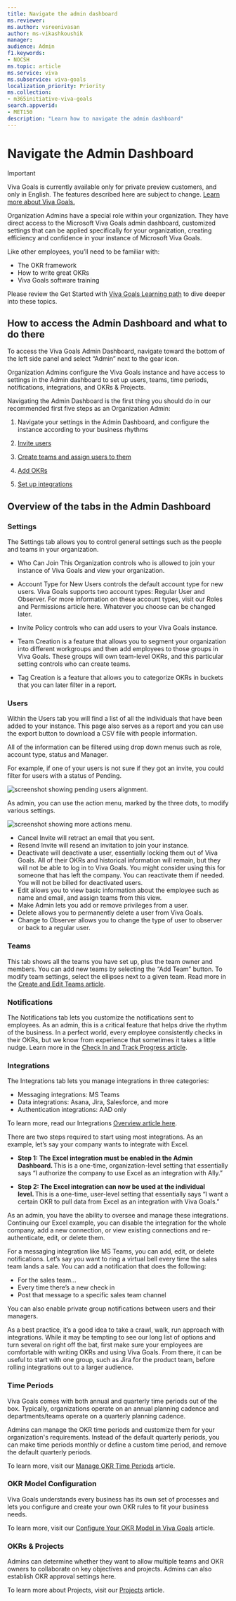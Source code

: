 ```yaml
---
title: Navigate the admin dashboard
ms.reviewer: 
ms.author: vsreenivasan
author: ms-vikashkoushik
manager: 
audience: Admin
f1.keywords:
- NOCSH
ms.topic: article
ms.service: viva
ms.subservice: viva-goals
localization_priority: Priority
ms.collection:  
- m365initiative-viva-goals  
search.appverid:
- MET150
description: "Learn how to navigate the admin dashboard"
---
```

# Navigate the Admin Dashboard

> [!IMPORTANT]
> Viva Goals is currently available only for private preview customers, and only in English. The features described here are subject to change. [Learn more about Viva Goals.](https://go.microsoft.com/fwlink/?linkid=2189933)

Organization Admins have a special role within your organization. They have direct access to the Microsoft Viva Goals admin dashboard, customized settings that can be applied specifically for your organization, creating efficiency and confidence in your instance of Microsoft Viva Goals.  

Like other employees, you’ll need to be familiar with:  
- The OKR framework  
- How to write great OKRs  
- Viva Goals software training 

Please review the Get Started with [Viva Goals Learning path](roles-permissions-in-viva-goals.md) to dive deeper into these topics.   

## How to access the Admin Dashboard and what to do there 

To access the Viva Goals Admin Dashboard, navigate toward the bottom of the left side panel and select “Admin” next to the gear icon.  

Organization Admins configure the Viva Goals instance and have access to settings in the Admin dashboard to set up users, teams, time periods, notifications, integrations, and OKRs & Projects. 

Navigating the Admin Dashboard is the first thing you should do in our recommended first five steps as an Organization Admin:  

1. Navigate your settings in the Admin Dashboard, and configure the instance according to your business rhythms 

1. [Invite users](/viva/goals/inviting-and-removing-a-user)

1. [Create teams and assign users to them](/viva/goals/reate-and-edit-teams-and-subteams) 

1. [Add OKRs](/viva/goals/creating-okrs) 

1. [Set up integrations](/viva/goals/integrations-overview) 
 
## Overview of the tabs in the Admin Dashboard 

### Settings 

The Settings tab allows you to control general settings such as the people and teams in your organization.  

- Who Can Join This Organization controls who is allowed to join your instance of Viva Goals and view your organization.  

- Account Type for New Users controls the default account type for new users. Viva Goals supports two account types: Regular User and Observer. For more information on these account types, visit our Roles and Permissions article here. Whatever you choose can be changed later.  

- Invite Policy controls who can add users to your Viva Goals instance.  

- Team Creation is a feature that allows you to segment your organization into different workgroups and then add employees to those groups in Viva Goals. These groups will own team-level OKRs, and this particular setting controls who can create teams.  

- Tag Creation is a feature that allows you to categorize OKRs in buckets that you can later filter in a report.  
 
### Users  

Within the Users tab you will find a list of all the individuals that have been added to your instance. This page also serves as a report and you can use the export button to download a CSV file with people information.  

All of the information can be filtered using drop down menus such as role, account type, status and Manager.  

For example, if one of your users is not sure if they got an invite, you could filter for users with a status of Pending.  

![screenshot showing pending users alignment.](../media/goals/2/28/b.png)

As admin, you can use the action menu, marked by the three dots, to modify various settings. 

![screenshot showing more actions menu.](../media/goals/2/28/b.png)

- Cancel Invite will retract an email that you sent.  
- Resend Invite will resend an invitation to join your instance. 
- Deactivate will deactivate a user, essentially locking them out of Viva Goals. All of their OKRs and historical information will remain, but they will not be able to log in to Viva Goals. You might consider using this for someone that has left the company. You can reactivate them if needed. You will not be billed for deactivated users.  
- Edit allows you to view basic information about the employee such as name and email, and assign teams from this view.  
- Make Admin lets you add or remove privileges from a user.  
- Delete allows you to permanently delete a user from Viva Goals. 
- Change to Observer allows you to change the type of user to observer or back to a regular user.  

### Teams 

This tab shows all the teams you have set up, plus the team owner and members. You can add new teams by selecting the “Add Team” button. To modify team settings, select the ellipses next to a given team. Read more in the [Create and Edit Teams article](/viva/goals/create-and-edit-teams-and-subteams).

### Notifications 

The Notifications tab lets you customize the notifications sent to employees. As an admin, this is a critical feature that helps drive the rhythm of the business. In a perfect world, every employee consistently checks in their OKRs, but we know from experience that sometimes it takes a little nudge. Learn more in the [Check In and Track Progress article](/viva/goals/check-ins-and-progress-status).

### Integrations 

The Integrations tab lets you manage integrations in three categories:  

- Messaging integrations: MS Teams 
- Data integrations: Asana, Jira, Salesforce, and more  
- Authentication integrations: AAD only  

To learn more, read our Integrations [Overview article here](/viva/goals/integrations-overview).

There are two steps required to start using most integrations. As an example, let’s say your company wants to integrate with Excel. 

- **Step 1: The Excel integration must be enabled in the Admin Dashboard.** This is a one-time, organization-level setting that essentially says “I authorize the company to use Excel as an integration with Ally.” 

- **Step 2: The Excel integration can now be used at the individual level.** This is a one-time, user-level setting that essentially says “I want a certain OKR to pull data from Excel as an integration with Viva Goals.” 

As an admin, you have the ability to oversee and manage these integrations. Continuing our Excel example, you can disable the integration for the whole company, add a new connection, or view existing connections and re-authenticate, edit, or delete them. 

For a messaging integration like MS Teams, you can add, edit, or delete notifications. Let’s say you want to ring a virtual bell every time the sales team lands a sale. You can add a notification that does the following: 

- For the sales team… 
- Every time there’s a new check in 
- Post that message to a specific sales team channel 

You can also enable private group notifications between users and their managers. 

As a best practice, it’s a good idea to take a crawl, walk, run approach with integrations. While it may be tempting to see our long list of options and turn several on right off the bat, first make sure your employees are comfortable with writing OKRs and using Viva Goals. From there, it can be useful to start with one group, such as Jira for the product team, before rolling integrations out to a larger audience.

### Time Periods 

Viva Goals comes with both annual and quarterly time periods out of the box. Typically, organizations operate on an annual planning cadence and departments/teams operate on a quarterly planning cadence.  

Admins can manage the OKR time periods and customize them for your organization's requirements. Instead of the default quarterly periods, you can make time periods monthly or define a custom time period, and remove the default quarterly periods. 

To learn more, visit our [Manage OKR Time Periods](/viva/goals/managing-okr-time-periods) article.

### OKR Model Configuration 

Viva Goals understands every business has its own set of processes and lets you configure and create your own OKR rules to fit your business needs.

To learn more, visit our [Configure Your OKR Model in Viva Goals](/viva/goals/configure-okr-model) article.

### OKRs & Projects 

Admins can determine whether they want to allow multiple teams and OKR owners to collaborate on key objectives and projects. Admins can also establish OKR approval settings here.  

To learn more about Projects, visit our [Projects](/viva/goals/projects) article. 